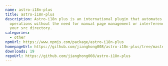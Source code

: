 ```yaml
---
name: astro-i18n-plus
title: astro-i18n-plus
description: Astro-i18n plus is an international plugin that automates basic
  operations without the need for manual page management or interference with
  your src directory.
categories:
  - other
npmUrl: https://www.npmjs.com/package/astro-i18n-plus
homepageUrl: https://github.com/jianghong008/astro-i18n-plus/tree/master/packages/astro-i18n-plus
downloads: 19
repoUrl: https://github.com/jianghong008/astro-i18n-plus
---
```

